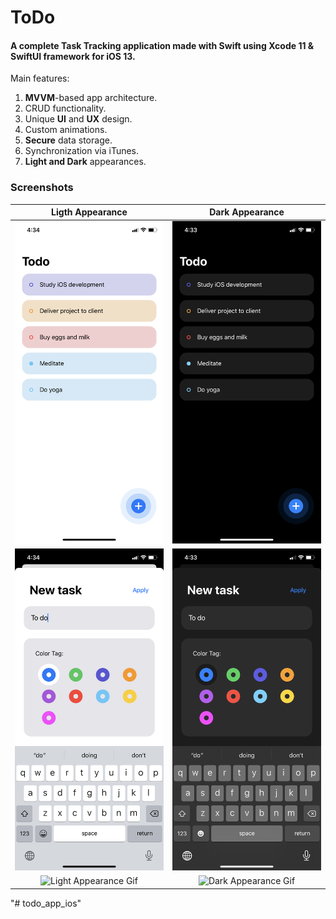 # ToDo
#### A complete Task Tracking application made with Swift using Xcode 11 & SwiftUI framework for iOS 13.

Main features:
1. **MVVM**-based app architecture.
2. CRUD functionality.
3. Unique **UI** and **UX** design.
4. Custom animations.
5. **Secure** data storage.
6. Synchronization via iTunes.
7. **Light and Dark** appearances.

### Screenshots

Ligth Appearance                                |  Dark Appearance
:----------------------------------------------:|:---------------------------------------------:
![Main Menu Light](Screenshots/light_main.PNG)  |  ![Main Menu Dark](Screenshots/dark_main.PNG)
![New Task Light](Screenshots/light_new.PNG)    |  ![Main Task Dark](Screenshots/dark_new.PNG)
![Light Appearance Gif](Screenshots/light.gif)  |  ![Dark Appearance Gif](Screenshots/dark.gif)
"# todo_app_ios" 
